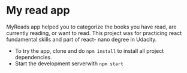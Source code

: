 # My read app

MyReads app helped you to categorize the books you have read, are currently reading, or want to read. This project was for practicing react fundamental skills and part of react- nano degree in Udacity.

- To try the app, clone and do `npm install` to install all project dependencies.
- Start the development serverwith `npm start`
